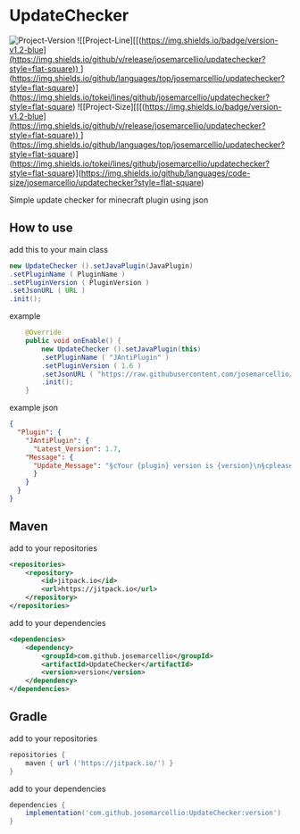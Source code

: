 # UpdateChecker
![[Project-Version]([https://img.shields.io/badge/version-v1.2-blue](https://img.shields.io/github/v/release/josemarcellio/updatechecker?style=flat-square))  ](https://img.shields.io/github/v/release/josemarcellio/updatechecker?style=flat-square)
![[Project-Line][[([https://img.shields.io/badge/version-v1.2-blue](https://img.shields.io/github/v/release/josemarcellio/updatechecker?style=flat-square))  ](https://img.shields.io/github/v/release/josemarcellio/updatechecker?style=flat-square)](https://img.shields.io/github/languages/top/josemarcellio/updatechecker?style=flat-square)](https://img.shields.io/tokei/lines/github/josemarcellio/updatechecker?style=flat-square)
![[Project-Size][[[([https://img.shields.io/badge/version-v1.2-blue](https://img.shields.io/github/v/release/josemarcellio/updatechecker?style=flat-square))  ](https://img.shields.io/github/v/release/josemarcellio/updatechecker?style=flat-square)](https://img.shields.io/github/languages/top/josemarcellio/updatechecker?style=flat-square)](https://img.shields.io/tokei/lines/github/josemarcellio/updatechecker?style=flat-square)](https://img.shields.io/github/languages/code-size/josemarcellio/updatechecker?style=flat-square)

Simple update checker for minecraft plugin using json

## How to use
add this to your main class
~~~java
new UpdateChecker ().setJavaPlugin(JavaPlugin)
.setPluginName ( PluginName )
.setPluginVersion ( PluginVersion )
.setJsonURL ( URL )
.init();
~~~

example
~~~java
    @Override
    public void onEnable() {
        new UpdateChecker ().setJavaPlugin(this)
        .setPluginName ( "JAntiPlugin" )
        .setPluginVersion ( 1.6 )
        .setJsonURL ( "https://raw.githubusercontent.com/josemarcellio/my-plugin/master/update.json" )
        .init();
    }
~~~

example json
~~~json
{
  "Plugin": {
    "JAntiPlugin": {
      "Latest_Version": 1.7,
    "Message": {
      "Update_Message": "§cYour {plugin} version is {version}\n§cplease update your {plugin} to version {latest_version}!"
      }
    }
  }
}
~~~

## Maven

add to your repositories
~~~xml
<repositories>
    <repository>
        <id>jitpack.io</id>
        <url>https://jitpack.io</url>
    </repository>
</repositories>
~~~

add to your dependencies
~~~xml
<dependencies>
    <dependency>
        <groupId>com.github.josemarcellio</groupId>
        <artifactId>UpdateChecker</artifactId>
        <version>version</version>
    </dependency>
</dependencies>
~~~

## Gradle

add to your repositories
~~~gradle
repositories {
    maven { url ('https://jitpack.io/') }
}
  ~~~
  
add to your dependencies
~~~gradle
dependencies {
    implementation('com.github.josemarcellio:UpdateChecker:version')
}
~~~
